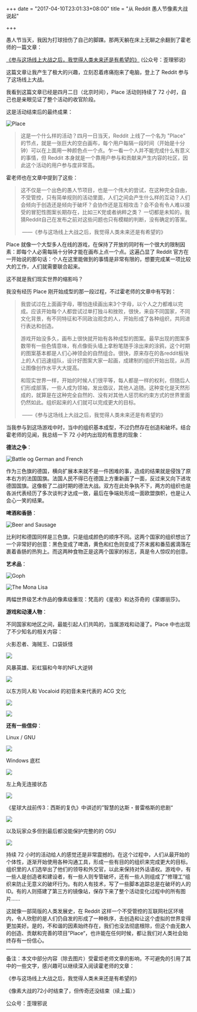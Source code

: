 +++
date = "2017-04-10T23:01:33+08:00"
title = "从 Reddit 愚人节像素大战说起"

+++

愚人节当天，我因为打球扭伤了自己的脚踝。那两天躺在床上无聊之余翻到了霍老师的一篇文章：

[《参与这场线上大战之后，我觉得人类未来还是有希望的》](http://mp.weixin.qq.com/s/Pz0NZ2t9fd_-RNFj1rT0hA)     (公众号：歪理邪说)

这篇文章让我产生了极大的兴趣，立刻忍着疼痛抱来了电脑，登上了 Reddit 参与了这场线上大战。

我看到这篇文章已经是四月二日（北京时间），Place 活动则持续了 72 小时，自己也是亲眼见证了整个活动的收官阶段。

这是活动结束后的最终成果：

![Place](https://c1.staticflickr.com/3/2861/33798313132_d385bd8149_b.jpg)

> 这是一个什么样的活动？四月一日当天，Reddit 上线了一个名为 "Place" 的节点，就是一张巨大的空白画布，每个用户每隔一段时间（开始是十分钟）可以在上面用一种颜色点一个点。乍一看一个人并不能完成什么有意义的事情，但 Reddit 本身就是一个靠用户参与和贡献来产生内容的社区，因此这个活动的用户参与度非常高。

霍老师也在文章中提到了这些：

> 这不仅是一个出色的愚人节项目，也是一个伟大的尝试，在这种完全自由，不受管控，只有简单规则的活动里面，人们之间会产生什么样的互动？人们会倾向于创造还是倾向于破坏？会协作还是互相攻击？会不会有令人难以接受的冒犯性图案长期存在，比如三K党或者纳粹之类？ 一切都是未知的，我猜Reddit自己在发布之前对这些问题也只有模糊的判断，没有确定的答案。				
>
> ​					——《参与这场线上大战之后，我觉得人类未来还是有希望的》

Place 就像一个大型多人在线的游戏，在保持了开放的同时有一个很大的限制因素：即每个人必需每隔十分钟才能在画布上点一个点。这遍凸显了 Reddit 官方在一开始说的那句话：个人在这里能做到的事情是非常有限的，想要完成某一项比较大的工作，人们就需要联合起来。

这不就是我们现实世界的缩影吗？

我没有经历 Place 刚开始成型的那一段过程，不过霍老师的文章中有写到：

> 我尝试过在上面画字母，哪怕连续画出来3个字母，以个人之力都难以完成。应该开始每个人都尝试过单打独斗和挫败，很快，来自不同国家，不同文化背景，有不同特征和不同政治观念的人，开始形成了各种组织，共同进行表达和创造。
>
> 游戏开始没多久，画布上很快就开始有各种成型的图案。最早出现的图案多数带有一些色情意味，有点像街头墙上拿粉笔随手涂出来的涂鸦，这个时期的图案基本都是人们心神领会的自然组合。很快，原来存在的各reddit板块上的人们迅速组队，设计好图案大家一起画，成建制的组织开始出现，从而让图像创作水平大大提高。
>
> 和现实世界一样，开始的时候人们很平等，每人都是一样的权利，但随后人们形成部落，一些人成为领袖，发出倡议，其他人追随。这种变化是天然形成的，就算是在这种完全自然的、没有对其他人惩罚和约束方式的世界里面仍然如此。组织起来的人们就可以完成更大的目标。
>
> ​					——《参与这场线上大战之后，我觉得人类未来还是有希望的》

当我参与到这场游戏中时，当中的组织基本成型，不过仍然存在创造和破坏。结合霍老师的见闻，我总结一下 72 小时内出现的有意思的现象：

**德法之争**：

![Battle og German and French](https://c1.staticflickr.com/3/2832/33810955032_becdda8c55_z.jpg)

作为三色旗的德国，横向扩展本来就不是一件困难的事，造成的结果就是侵蚀了原本右方的法国国旗。法国人民不得已在德国上方重新画了一面，反过来又向下进攻德国国旗。这像极了二战时期的德法大战。双方在此处争执不下，两方的组织也是各派代表经历了多次谈判才达成一致，最后在争端处形成一面欧盟旗帜，也是让人会心一笑的结果。

**啤酒和香肠**：

![Beer and Sausage](https://c1.staticflickr.com/4/3703/33968974605_6deca3c8d0_z.jpg)

比利时和德国同样是三色旗，只是组成颜色的顺序不同。这两个国家的组织想出了一个非常好的创意：黑色变成了啤酒，黄色和红色则变成了芥末酱和番茄酱滴落在裹着香肠的热狗上。而这两种食物正是这两个国家的标志，真是令人惊叹的创意。

**艺术品**：

![Goph](https://c1.staticflickr.com/3/2821/33968973925_a57bacba97.jpg)

![The Mona Lisa](https://c1.staticflickr.com/3/2909/33968975395_efca254988_z.jpg)

两幅世界级艺术作品的像素级重现：梵高的《星夜》和达芬奇的《蒙娜丽莎》。

**游戏和动漫人物**：

不同国家和地区之间，最能引起人们共鸣的，当属游戏和动漫了。Place 中也出现了不少知名的相关内容：

火影忍者、海贼王、口袋妖怪

![](https://c1.staticflickr.com/3/2921/33125116054_b2cc095ba8_z.jpg)

风暴英雄、彩虹猫和今年的NFL大逆转

![](https://c1.staticflickr.com/4/3950/33968974005_1e8072d47c_z.jpg)

以东方同人和 Vocaloid 的初音未来代表的 ACG 文化

![](https://c1.staticflickr.com/4/3829/33968974075_a9f75bc707.jpg)

![](https://c1.staticflickr.com/4/3947/33968973525_267dffee7d_m.jpg)

**还有一些信仰**：

Linux / GNU

![](https://c1.staticflickr.com/3/2853/33968973595_875882dccf.jpg)

Windows 底栏

![](https://c1.staticflickr.com/3/2862/33810955622_d64236d1f8_b.jpg)

左上角无连接状态

![](https://c1.staticflickr.com/3/2842/33583847790_d7695a2ef3_b.jpg)

《星球大战前传3：西斯的复仇》中讲述的”智慧的达斯・普雷格斯的悲剧“

![](https://c1.staticflickr.com/3/2869/33968973825_0262a0983a_z.jpg)

以及玩家众多但到最后都没能保护完整的的 OSU 

![](https://c1.staticflickr.com/3/2928/33968975045_f27f4c15c2_z.jpg)

持续 72 小时的活动给人的感觉还是非常震撼的。在这个过程中，人们从最开始的个体性，逐渐开始使用各种沟通工具，形成一些有目的的组织来完成更大的目标。组织里的人们选举出了他们的领导和外交官，以此来保持对外话语权。游戏中，有一些人是创造者和建设者，有一些人则专管破坏，还有一些人则组成了”修理工“组织来防止无意义的破坏行为。有的人有技术，写了一些脚本追踪总是在破坏的人的 ID。有的人则搭建了第三方的镜像站，保存下来了整个活动变化过程中的所有图片......

这就像一部简版的人类发展史，在 Reddit 这样一个不受管控的互联网社区环境内，令人欣慰的是人们仍自发的形成了一种秩序，去创造和让这个虚拟的世界变得更加美好。是的，不和谐的因素始终存在，我们也没法彻底根除，但这个由无数人的创造、贡献和完善的项目”Place“，也许能在任何时候，都让我们对人类社会始终存有一份信心。

---

备注：本文中部分内容（除去图片）受霍炬老师文章的影响，不可避免的引用了其中的一些文字，感兴趣可以继续深入阅读霍老师的文章：

《参与这场线上大战之后，我觉得人类未来还是有希望的》

《像素大战的72小时结束了，但传奇还没结束（续上篇）》

公众号：歪理邪说